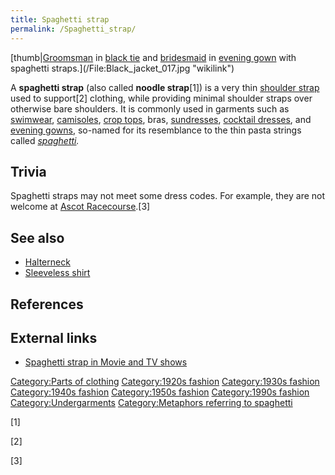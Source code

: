 ```yaml
---
title: Spaghetti strap
permalink: /Spaghetti_strap/
---
```


[thumb\|[Groomsman](Groomsman "wikilink") in [black
tie](/black_tie "wikilink") and [bridesmaid](/bridesmaid "wikilink") in
[evening gown](/evening_gown "wikilink") with spaghetti
straps.](/File:Black_jacket_017.jpg "wikilink")

A **spaghetti strap** (also called **noodle strap**[1]) is a very thin
[shoulder strap](/shoulder_strap "wikilink") used to support[2]
clothing, while providing minimal shoulder straps over otherwise bare
shoulders. It is commonly used in garments such as
[swimwear](/swimwear "wikilink"), [camisoles](/camisole "wikilink"),
[crop tops](/crop_top "wikilink"), bras,
[sundresses](/sundress "wikilink"), [cocktail
dresses](/cocktail_dress "wikilink"), and [evening
gowns](/evening_gown "wikilink"), so-named for its resemblance to the
thin pasta strings called *[spaghetti](/spaghetti "wikilink").*

## Trivia

Spaghetti straps may not meet some dress codes. For example, they are
not welcome at [Ascot Racecourse](/Ascot_Racecourse "wikilink").[3]

## See also

-   [Halterneck](/Halterneck "wikilink")
-   [Sleeveless shirt](/Sleeveless_shirt "wikilink")

## References

## External links

-   [Spaghetti strap in Movie and TV
    shows](https://web.archive.org/web/20110717073934/http://www.topnewsheardnow.com/spaghetti-strap)

[Category:Parts of clothing](/Category:Parts_of_clothing "wikilink")
[Category:1920s fashion](/Category:1920s_fashion "wikilink")
[Category:1930s fashion](/Category:1930s_fashion "wikilink")
[Category:1940s fashion](/Category:1940s_fashion "wikilink")
[Category:1950s fashion](/Category:1950s_fashion "wikilink")
[Category:1990s fashion](/Category:1990s_fashion "wikilink")
[Category:Undergarments](/Category:Undergarments "wikilink")
[Category:Metaphors referring to
spaghetti](/Category:Metaphors_referring_to_spaghetti "wikilink")

[1]

[2]

[3]